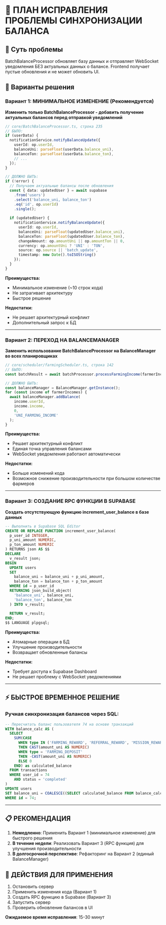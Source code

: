 # 🔧 ПЛАН ИСПРАВЛЕНИЯ ПРОБЛЕМЫ СИНХРОНИЗАЦИИ БАЛАНСА

## 📌 Суть проблемы
BatchBalanceProcessor обновляет базу данных и отправляет WebSocket уведомления БЕЗ актуальных данных о балансе. Frontend получает пустые обновления и не может обновить UI.

## 🎯 Варианты решения

### Вариант 1: МИНИМАЛЬНОЕ ИЗМЕНЕНИЕ (Рекомендуется)
**Изменить только BatchBalanceProcessor - добавить получение актуальных балансов перед отправкой уведомлений**

```typescript
// core/BatchBalanceProcessor.ts, строка 235
// БЫЛО:
if (userData) {
  notificationService.notifyBalanceUpdate({
    userId: op.userId,
    balanceUni: parseFloat(userData.balance_uni),
    balanceTon: parseFloat(userData.balance_ton),
    // ...
  });
}

// ДОЛЖНО БЫТЬ:
if (!error) {
  // Получаем актуальные балансы после обновления
  const { data: updatedUser } = await supabase
    .from('users')
    .select('balance_uni, balance_ton')
    .eq('id', op.userId)
    .single();
    
  if (updatedUser) {
    notificationService.notifyBalanceUpdate({
      userId: op.userId,
      balanceUni: parseFloat(updatedUser.balance_uni),
      balanceTon: parseFloat(updatedUser.balance_ton),
      changeAmount: op.amountUni || op.amountTon || 0,
      currency: op.amountUni ? 'UNI' : 'TON',
      source: op.source || 'batch_update',
      timestamp: new Date().toISOString()
    });
  }
}
```

**Преимущества:**
- Минимальное изменение (~10 строк кода)
- Не затрагивает архитектуру
- Быстрое решение

**Недостатки:**
- Не решает архитектурный конфликт
- Дополнительный запрос к БД

---

### Вариант 2: ПЕРЕХОД НА BALANCEMANAGER
**Заменить использование BatchBalanceProcessor на BalanceManager во всех планировщиках**

```typescript
// core/scheduler/farmingScheduler.ts, строка 142
// БЫЛО:
const batchResult = await batchProcessor.processFarmingIncome(farmerIncomes);

// ДОЛЖНО БЫТЬ:
const balanceManager = BalanceManager.getInstance();
for (const income of farmerIncomes) {
  await balanceManager.addBalance(
    income.userId,
    income.income,
    0,
    'UNI_FARMING_INCOME'
  );
}
```

**Преимущества:**
- Решает архитектурный конфликт
- Единая точка управления балансами
- WebSocket уведомления работают автоматически

**Недостатки:**
- Больше изменений кода
- Возможное снижение производительности при большом количестве фармеров

---

### Вариант 3: СОЗДАНИЕ RPC ФУНКЦИИ В SUPABASE
**Создать отсутствующую функцию increment_user_balance в базе данных**

```sql
-- Выполнить в Supabase SQL Editor
CREATE OR REPLACE FUNCTION increment_user_balance(
  p_user_id INTEGER,
  p_uni_amount NUMERIC,
  p_ton_amount NUMERIC
) RETURNS json AS $$
DECLARE
  v_result json;
BEGIN
  UPDATE users 
  SET 
    balance_uni = balance_uni + p_uni_amount,
    balance_ton = balance_ton + p_ton_amount
  WHERE id = p_user_id
  RETURNING json_build_object(
    'balance_uni', balance_uni,
    'balance_ton', balance_ton
  ) INTO v_result;
  
  RETURN v_result;
END;
$$ LANGUAGE plpgsql;
```

**Преимущества:**
- Атомарные операции в БД
- Улучшение производительности
- Возвращает обновленные балансы

**Недостатки:**
- Требует доступа к Supabase Dashboard
- Не решает проблему с WebSocket уведомлениями

---

## ⚡ БЫСТРОЕ ВРЕМЕННОЕ РЕШЕНИЕ

### Ручная синхронизация балансов через SQL:
```sql
-- Пересчитать баланс пользователя 74 на основе транзакций
WITH balance_calc AS (
  SELECT 
    SUM(CASE 
      WHEN type IN ('FARMING_REWARD', 'REFERRAL_REWARD', 'MISSION_REWARD', 'DAILY_BONUS') 
      THEN CAST(amount_uni AS NUMERIC)
      WHEN type = 'FARMING_DEPOSIT' 
      THEN -CAST(amount_uni AS NUMERIC)
      ELSE 0 
    END) as calculated_balance
  FROM transactions
  WHERE user_id = 74
    AND status = 'completed'
)
UPDATE users 
SET balance_uni = COALESCE((SELECT calculated_balance FROM balance_calc), 0) + 1000
WHERE id = 74;
```

---

## 📋 РЕКОМЕНДАЦИЯ

1. **Немедленно**: Применить Вариант 1 (минимальное изменение) для быстрого решения
2. **В течение недели**: Реализовать Вариант 3 (RPC функция) для улучшения производительности
3. **В долгосрочной перспективе**: Рефакторинг на Вариант 2 (единый BalanceManager)

## 🚀 ДЕЙСТВИЯ ДЛЯ ПРИМЕНЕНИЯ

1. Остановить сервер
2. Применить изменения кода (Вариант 1)
3. Создать RPC функцию в Supabase (Вариант 3)
4. Запустить сервер
5. Проверить обновление балансов в UI

**Ожидаемое время исправления**: 15-30 минут
